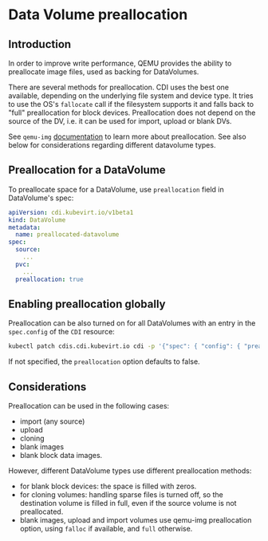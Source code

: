 # Data Volume preallocation

## Introduction

In order to improve write performance, QEMU provides the ability to preallocate image files, used
as backing for DataVolumes.

There are several methods for preallocation. CDI uses the best one available, depending on the
underlying file system and device type. It tries to use the OS's `fallocate` call if the filesystem
supports it and falls back to "full" preallocation for block devices. Preallocation does not depend
on the source of the DV, i.e. it can be used for import, upload or blank DVs.

See `qemu-img` [documentation](https://qemu.readthedocs.io/en/latest/system/images.html) to learn
more about preallocation. See also below for considerations regarding different datavolume types.

## Preallocation for a DataVolume

To preallocate space for a DataVolume, use `preallocation` field in DataVolume's spec:

```yaml
apiVersion: cdi.kubevirt.io/v1beta1
kind: DataVolume
metadata:
  name: preallocated-datavolume
spec:
  source:
    ...
  pvc:
    ...
  preallocation: true
```

## Enabling preallocation globally

Preallocation can be also turned on for all DataVolumes with an entry in the `spec.config` of the `CDI` resource:

```bash
kubectl patch cdis.cdi.kubevirt.io cdi -p '{"spec": { "config": { "preallocation": true }}}' -o json --type merge
```

If not specified, the `preallocation` option defaults to false.

## Considerations

Preallocation can be used in the following cases:
- import (any source)
- upload
- cloning
- blank images
- blank block data images.

However, different DataVolume types use different preallocation methods:
- for blank block devices: the space is filled with zeros.
- for cloning volumes: handling sparse files is turned off, so the destination volume is filled in full, even if
  the source volume is not preallocated.
- blank images, upload and import volumes use qemu-img preallocation option, using `falloc` if available, and
  `full` otherwise.
